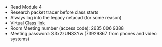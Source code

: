 * Read Module 4
* Research packet tracer before class starts
* Always log into the legacy netacad (for some reason)
* [Virtual Class link](https://usg01.safelinks.protection.office365.us/?url=https%3A%2F%2Fprofessorbarron-141.my.webex.com%2Fprofessorbarron-141.my%2Fj.php%3FMTID%3Dm549cd415933f4bbc90ec3b69d26e1973&data=05%7C02%7Cvictoria.livingston%40usmc.mil%7C0f51016e2410436a127308dc46d4191)
* Room Meeting number (access code): 2635 006 9388 
* Meeting password: S3x2zUNS3Yw (73929867 from phones and video systems)
